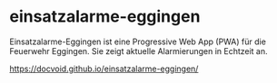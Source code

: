 # einsatzalarme-eggingen
Einsatzalarme-Eggingen ist eine Progressive Web App (PWA) für die Feuerwehr Eggingen. Sie zeigt aktuelle Alarmierungen in Echtzeit an. 

https://docvoid.github.io/einsatzalarme-eggingen/
